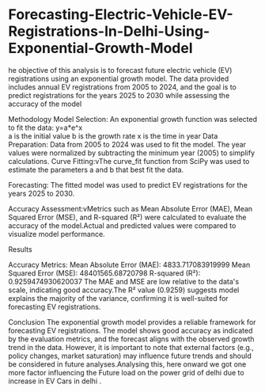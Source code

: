 # Forecasting-Electric-Vehicle-EV-Registrations-In-Delhi-Using-Exponential-Growth-Model
he objective of this analysis is to forecast future electric vehicle (EV) registrations using an exponential growth model. The data provided includes annual EV registrations from 2005 to 2024, and the goal is to predict registrations for the years 2025 to 2030 while assessing the accuracy of the model

Methodology
Model Selection:
An exponential growth function was selected to fit the data: 
y=a*e^x        
a is the initial value
b is the growth rate
x is the time in year
Data Preparation:
Data from 2005 to 2024 was used to fit the model.
The year values were normalized by subtracting the minimum year (2005) to simplify calculations.
Curve Fitting:vThe curve_fit function from SciPy was used to estimate the parameters a and b that best fit the data.

Forecasting: The fitted model was used to predict EV registrations for the years 2025 to 2030.

Accuracy Assessment:vMetrics such as Mean Absolute Error (MAE), Mean Squared Error (MSE), and R-squared (R²) were calculated to evaluate the accuracy of the model.Actual and predicted values were compared to visualize model performance.

Results

Accuracy Metrics:
Mean Absolute Error (MAE):  4833.717083919999
Mean Squared Error (MSE): 48401565.68720798
R-squared (R²): 0.9259474930620037
The MAE and MSE are low relative to the data's scale, indicating good accuracy.The R² value (0.9259) suggests model explains the majority of the variance, confirming it is well-suited for forecasting EV registrations.


Conclusion
The exponential growth model provides a reliable framework for forecasting EV registrations. The model shows good accuracy as indicated by the evaluation metrics, and the forecast aligns with the observed growth trend in the data. However, it is important to note that external factors (e.g., policy changes, market saturation) may influence future trends and should be considered in future analyses.Analysing this, here onward we got one more factor influencing the Future load on the power grid of delhi due to increase in EV Cars in delhi .
